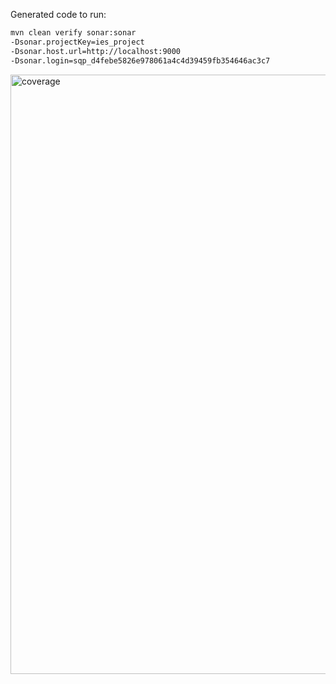 Generated code to run:

```bash
mvn clean verify sonar:sonar
-Dsonar.projectKey=ies_project
-Dsonar.host.url=http://localhost:9000
-Dsonar.login=sqp_d4febe5826e978061a4c4d39459fb354646ac3c7
```

<img width="959" alt="coverage" src="https://user-images.githubusercontent.com/98337993/228897815-865d6756-6bc7-43ca-98dc-26bedddc6ba5.png)">